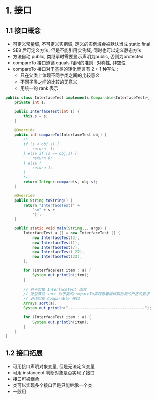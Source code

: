 # 1. 接口
## 1.1 接口概念
- 可定义常量域, 不可定义实例域, 定义的实例域会被默认当成 static final
- SE8 后可定义方法, 但是不能引用实例域, 同时也可以定义静态方法
- 方法自动 public, 类继承时需要显示声明为public, 否则为protected
- compareTo 接口遵循 equals 相同的准则 : 对称性, 非空性
- compareTo 接口对于基类的转化而言有 2 + 1 种写法 :
    - 只在父类上体现不同字类之间的比较意义
    - 不同子类之间的比较的无意义
    - 用统一的 rank 表示
```java
public class InterfaceTest implements Comparable<InterfaceTest>{
    private int s;

    public InterfaceTest(int s) {
        this.s = s;
    }

    @Override
    public int compareTo(InterfaceTest obj) {
        /*
        if (s < obj.s) {
            return -1;
        } else if (s == obj.s) {
            return 0;
        } else {
            return 1;
        }
        */
        return Integer.compare(s, obj.s);
    }

    @Override
    public String toString() {
        return "InterfaceTest{" +
            "s=" + s +
            '}';
    }

    public static void main(String... args) {
        InterfaceTest a [] = new InterfaceTest [] {
            new InterfaceTest(3),
            new InterfaceTest(1),
            new InterfaceTest(7),
            new InterfaceTest(-22),
            new InterfaceTest(23),
        };

        for (InterfaceTest item : a) {
            System.out.println(item);
        }
 
        // 对于对象 InterfaceTest 而言
        // 泛型算法 sort 对于类的compareTo实现有着编译期检测的严格的要求
        // 必须实现 Comparable 接口
        Arrays.sort(a);
        System.out.println("----------------------------------");

        for (InterfaceTest item : a) {
            System.out.println(item);
        }
    }
}
```

## 1.2 接口拓展
- 可用接口声明对象变量, 但是无法定义变量
- 可用 instanceof 判断对象是否实现了接口
- 接口可被继承
- 类可以实现多个接口但是只能继承一个类
- 一般用